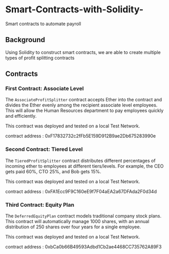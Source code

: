 # Smart-Contracts-with-Solidity-

Smart contracts to automate payroll

## Background 

Using Solidity to construct smart contracts, we are able to create multiple types of profit splitting contracts

## Contracts 

### First Contract: Associate Level 

The `AssociateProfitSplitter` contract accepts Ether into the contract and divides the Ether evenly among the recipient associate level employees. This will allow the Human Resources department to pay employees quickly and efficiently.

This contract was deployed and tested on a local Test Network.

contract address : 0xF17832732c2fFb5E159D912B9ae2Db675283990e

### Second Contract: Tiered Level 
The `TieredProfitSplitter` contract distributes different percentages of incoming ether to employees at different tiers/levels. For example, the CEO gets paid 60%, CTO 25%, and Bob gets 15%.

This contract was deployed and tested on a local Test Network.

contract address : 0xFA1Ecc9F9C160eE9f7F04aEA2a67DFAda2F0d34d


### Third Contract: Equity Plan

The `DeferredEquityPlan` contract models traditional company stock plans. This contract will automatically manage 1000 shares, with an annual distribution of 250 shares over four years for a single employee.

This contract was deployed and tested on a local Test Network.

contract address : 0xbCa0b66B49593Adbd1Cb2ae4468CC735762A89F3